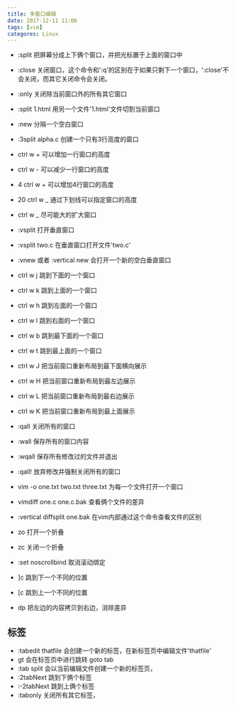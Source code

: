 ```yaml
---
title: 多窗口编辑
date: 2017-12-11 11:06
tags: [vim]
categores: Linux
---
```


- :split 把屏幕分成上下俩个窗口，并把光标置于上面的窗口中
- :close 关闭窗口，这个命令和':q'的区别在于如果只剩下一个窗口，':close'不会关闭，而其它关闭命令会关闭。
- :only 关闭除当前窗口外的所有其它窗口
- :split 1.html 用另一个文件'1.html'文件切割当前窗口
- :new 分隔一个空白窗口
- :3split alpha.c 创建一个只有3行高度的窗口
- ctrl w + 可以增加一行窗口的高度
- ctrl w - 可以减少一行窗口的高度
- 4 ctrl w + 可以增加4行窗口的高度
- 20 ctrl w _ 通过下划线可以指定窗口的高度
- ctrl w _ 尽可能大的扩大窗口
- :vsplit 打开垂直窗口
- :vsplit two.c 在垂直窗口打开文件'two.c'
- :vnew 或者 :vertical new 会打开一个新的空白垂直窗口
- ctrl w j 跳到下面的一个窗口
- ctrl w k 跳到上面的一个窗口
- ctrl w h 跳到左面的一个窗口
- ctrl w l 跳到右面的一个窗口
- ctrl w b 跳到最下面的一个窗口
- ctrl w t 跳到最上面的一个窗口
- ctrl w J 把当前窗口重新布局到最下面横向展示
- ctrl w H 把当前窗口重新布局到最左边展示
- ctrl w L 把当前窗口重新布局到最右边展示
- ctrl w K 把当前窗口重新布局到最上面展示
- :qall 关闭所有的窗口
- :wall 保存所有的窗口内容
- :wqall 保存所有修改过的文件并退出
- :qall! 放弃修改并强制关闭所有的窗口
- vim -o one.txt two.txt three.txt 为每一个文件打开一个窗口
- vimdiff one.c one.c.bak 查看俩个文件的差异
- :vertical diffsplit one.bak 在vim内部通过这个命令查看文件的区别

- zo 打开一个折叠
- zc 关闭一个折叠
- :set noscrollbind 取消滚动绑定
- ]c 跳到下一个不同的位置
- [c 跳到上一个不同的位置
- dp 把左边的内容拷贝到右边，消除差异

## 标签
- :tabedit thatfile 会创建一个新的标签，在新标签页中编辑文件'thatfile'
- gt 会在标签页中进行跳转 goto tab
- :tab split 会以当前编辑文件创建一个新的标签页，
- :2tabNext 跳到下俩个标签
- :-2tabNext 跳到上俩个标签
- :tabonly 关闭所有其它标签，
